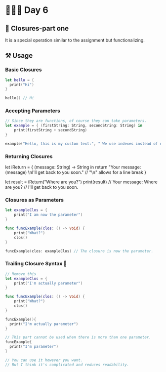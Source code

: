 # 👨🏻‍💻 Day 6

## 📖 Closures-part one 
It is a special operation similar to the assignment but functionalizing.

## ⚒️  Usage 

### Basic Closures
```swift
let hello = {
  print("Hi")
}

hello() // Hi
```

### Accepting Parameters
```swift
// Since they are functions, of course they can take parameters.
let example = { (firstString: String, secondString: String) in
    print(firstString + secondString)
}

example("Hello, this is my custom text:", " We use indexes instead of names.") // Hello, this is my custom text: We use indexes instead of names.

```

### Returning Closures

let iReturn = { (message: String) -> String in
    return "Your message: \(message) \nI'll get back to you soon." // "\n" allows for a line break
}

let result = iReturn("Where are you?")
print(result)
// Your message: Where are you?
// I'll get back to you soon.

### Closures as Parameters
```swift
let exampleClos = { 
    print("I am now the parameter")
}

func funcExample(clos: () -> Void) {
    print("What?")
    clos()
}

funcExample(clos: exampleClos) // The closure is now the parameter.

```
### Trailing Closure Syntax 🤯
```swift
// Remove this 
let exampleClos = { 
    print("I'm actually parameter")
}

func funcExample(clos: () -> Void) {
    print("What?")
    clos()
}

funcExample(){
  print("I'm actually parameter")
}

// This part cannot be used when there is more than one parameter.
funcExample{
  print("I'm parameter")
}

// You can use it however you want.
// But I think it's complicated and reduces readability.
```

